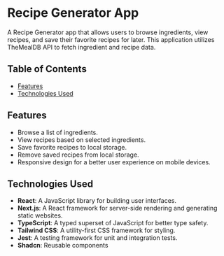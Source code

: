# Recipe Generator App

A Recipe Generator app that allows users to browse ingredients, view recipes, and save their favorite recipes for later. This application utilizes TheMealDB API to fetch ingredient and recipe data.

## Table of Contents

- [Features](#features)
- [Technologies Used](#technologies-used)

  
## Features

- Browse a list of ingredients.
- View recipes based on selected ingredients.
- Save favorite recipes to local storage.
- Remove saved recipes from local storage.
- Responsive design for a better user experience on mobile devices.

## Technologies Used

- **React**: A JavaScript library for building user interfaces.
- **Next.js**: A React framework for server-side rendering and generating static websites.
- **TypeScript**: A typed superset of JavaScript for better type safety.
- **Tailwind CSS**: A utility-first CSS framework for styling.
- **Jest**: A testing framework for unit and integration tests.
- **Shadcn**: Reusable components

